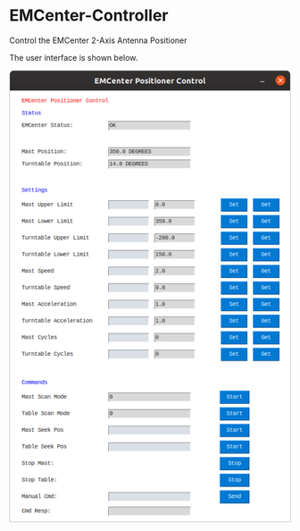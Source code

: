 # EMCenter-Controller
Control the EMCenter 2-Axis Antenna Positioner

The user interface is shown below.

![EMCenter Positioner GUI](readme/gui.png)
